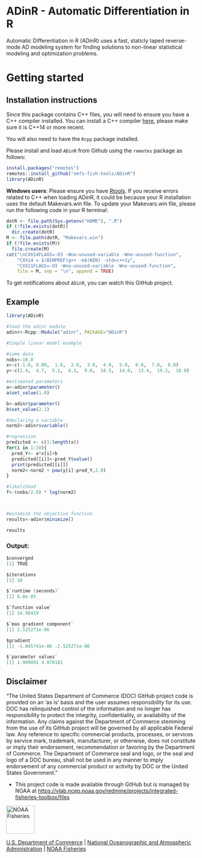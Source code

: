 # ADinR - Automatic Differentiation in R

Automatic Differentiation in R (ADinR) uses a fast, staticly taped reverse-mode  AD modeling system for finding solutions to non-linear statistical modeling and optimization problems. 

# Getting started

## Installation instructions
Since this package contains C++ files, you will need to ensure you have a C++ compiler installed. You can install a C++ compiler [here](https://clang.llvm.org/), please make sure it is C++14 or more recent.

You will also need to have the `Rcpp` package installed. 

Please install and load `ADinR` from Github using the `remotes` package as follows:
```r
install.packages("remotes")
remotes::install_github("nmfs-fish-tools/ADinR")
library(ADinR)

```

**Windows users**: Please ensure you have [Rtools](https://cran.r-project.org/bin/windows/Rtools/). If you receive errors related to C++ when loading ADinR, it could be because your R installation uses the default Makevars.win file. To update your Makevars.win file, please run the following code in your R terminal:

```r
dotR <- file.path(Sys.getenv("HOME"), ".R")
if (!file.exists(dotR)) 
  dir.create(dotR)
M <- file.path(dotR, "Makevars.win")
if (!file.exists(M)) 
  file.create(M)
cat("\nCXX14FLAGS=-O3 -Wno-unused-variable -Wno-unused-function",
    "CXX14 = $(BINPREF)g++ -m$(WIN) -std=c++1y",
    "CXX11FLAGS=-O3 -Wno-unused-variable -Wno-unused-function",
    file = M, sep = "\n", append = TRUE)
```
To get notifications about `ADinR`, you can watch this GitHub project.

## Example
```r
library(ADinR)

#load the adinr module
adinr<-Rcpp::Module("adinr", PACKAGE="ADinR")

#Simple linear model example

#some data
nobs<-10.0
x<-c(-1.0, 0.00,  1.0,  2.0,  3.0,  4.0,  5.0,  6.0,  7.0,  8.0)
y<-c(1.4,  4.7,  5.1,  8.3,  9.0,  14.5,  14.0,  13.4,  19.2,  18.0)

#estimated parameters
a<-adinr$parameter()
a$set_value(1.0)

b<-adinr$parameter()
b$set_value(2.1)

#declaring a variable
norm2<-adinr$variable()

#regression
predicted <- c(1:length(x)) 
for(i in 1:10){
  pred_Y<- a*x[i]+b
  predicted[[i]]<-pred_Y$value()
  print(predicted[[i]])
  norm2<-norm2 + pow(y[i]-pred_Y,2.0)
}

#likelihood
f<-(nobs/2.0) * log(norm2) 



#minimize the objective function
results<-adinr$minimize()

results

```
### Output:
```c
$converged
[1] TRUE

$iterations
[1] 10

$`runtime (seconds)`
[1] 6.8e-05

$`function value`
[1] 14.96419

$`max gradient component`
[1] 2.525271e-06

$gradient
[1] -1.045741e-06 -2.525271e-06

$`parameter values`
[1] 1.909091 4.078181
```
## Disclaimer

“The United States Department of Commerce (DOC) GitHub project code is provided on an ‘as is’ basis and the user assumes responsibility for its use. DOC has relinquished control of the information and no longer has responsibility to protect the integrity, confidentiality, or availability of the information. Any claims against the Department of Commerce stemming from the use of its GitHub project will be governed by all applicable Federal law. Any reference to specific commercial products, processes, or services by service mark, trademark, manufacturer, or otherwise, does not constitute or imply their endorsement, recommendation or favoring by the Department of Commerce. The Department of Commerce seal and logo, or the seal and logo of a DOC bureau, shall not be used in any manner to imply endorsement of any commercial product or activity by DOC or the United States Government.”

- This project code is made available through GitHub but is managed by NOAA at
 https://vlab.ncep.noaa.gov/redmine/projects/integrated-fisheries-toolbox/files

<img src="https://raw.githubusercontent.com/nmfs-general-modeling-tools/nmfspalette/main/man/figures/noaa-fisheries-rgb-2line-horizontal-small.png" height="75" alt="NOAA Fisheries"> 

[U.S. Department of Commerce](https://www.commerce.gov/) | [National Oceanographic and Atmospheric Administration](https://www.noaa.gov) | [NOAA Fisheries](https://www.fisheries.noaa.gov/)
